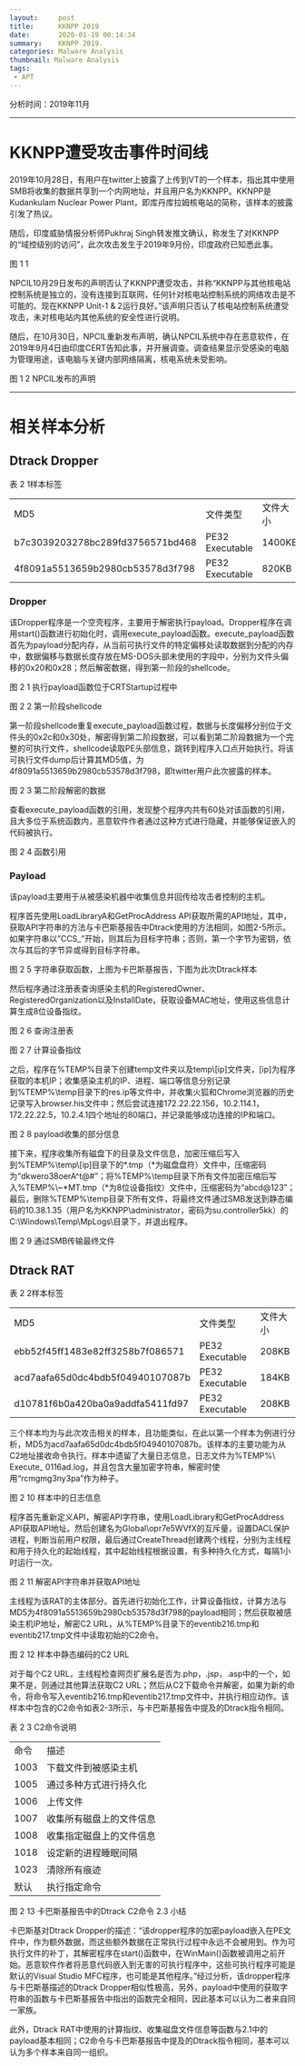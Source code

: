 ```yaml
---
layout:     post
title:      KKNPP 2019
date:       2020-01-19 00:14:34
summary:    KKNPP 2019.
categories: Malware Analysis
thumbnail: Malware Analysis
tags:
 - APT
---
```


<p>分析时间：2019年11月</p>

<hr />

<h1>KKNPP遭受攻击事件时间线</h1>

<p>2019年10月28日，有用户在twitter上披露了上传到VT的一个样本，指出其中使用SMB将收集的数据共享到一个内网地址，并且用户名为KKNPP。KKNPP是Kudankulam Nuclear Power Plant，即库丹库拉姆核电站的简称，该样本的披露引发了热议。</p>

<p>随后，印度威胁情报分析师Pukhraj Singh转发推文确认，称发生了对KKNPP的“域控级别的访问”，此次攻击发生于2019年9月份，印度政府已知悉此事。</p>

<amp-img src="{{ site.baseurl }}assets/images/kknpp2019/image1.png" width="588" height="593" layout="responsive" alt="" class="mb3"></amp-img>
<amp-img src="{{ site.baseurl }}assets/images/kknpp2019/image2.png" width="476" height="562" layout="responsive" alt="" class="mb3"></amp-img>
图 1 1 

<p>NPCIL10月29日发布的声明否认了KKNPP遭受攻击，并称“KKNPP与其他核电站控制系统是独立的，没有连接到互联网，任何针对核电站控制系统的网络攻击是不可能的。现在KKNPP Unit-1 & 2运行良好。”该声明只否认了核电站控制系统遭受攻击，未对核电站内其他系统的安全性进行说明。</p>
<p>随后，在10月30日，NPCIL重新发布声明，确认NPCIL系统中存在恶意软件，在2019年9月4日由印度CERT告知此事，并开展调查。调查结果显示受感染的电脑为管理用途，该电脑与关键内部网络隔离，核电系统未受影响。</p>
   
<amp-img src="{{ site.baseurl }}assets/images/kknpp2019/image3.png" width="728" height="600" layout="responsive" alt="NPCIL发布的声明1" class="mb3"></amp-img>
<amp-img src="{{ site.baseurl }}assets/images/kknpp2019/image4.png" width="547" height="704" layout="responsive" alt="NPCIL发布的声明2" class="mb3"></amp-img>
图 1 2 NPCIL发布的声明

<hr />

<h1>相关样本分析</h1>
<h2>Dtrack Dropper</h2>
表 2 1样本标签
<table>
    <tr>
        <td>MD5</td>
        <td>文件类型</td>
        <td>文件大小</td>
    </tr>
    <tr>
        <td>b7c3039203278bc289fd3756571bd468</td>
        <td>PE32 Executable</td>
        <td>1400KB</td>
    </tr>
    <tr>
        <td>4f8091a5513659b2980cb53578d3f798</td>
        <td>PE32 Executable</td>
        <td>820KB</td>
    </tr>
</table>

<h3>Dropper</h3>
<p>该Dropper程序是一个空壳程序，主要用于解密执行payload。Dropper程序在调用start()函数进行初始化时，调用execute_payload函数。execute_payload函数首先为payload分配内存，从当前可执行文件的特定偏移处读取数据到分配的内存中，数据偏移与数据长度存放在MS-DOS头部未使用的字段中，分别为文件头偏移的0x20和0x28；然后解密数据，得到第一阶段的shellcode。</p>
 
<amp-img src="{{ site.baseurl }}assets/images/kknpp2019/image5.png" width="739" height="259" layout="responsive" alt="执行payload函数位于CRTStartup过程中" class="mb3"></amp-img>
图 2 1 执行payload函数位于CRTStartup过程中

<amp-img src="{{ site.baseurl }}assets/images/kknpp2019/image6.png" width="872" height="253" layout="responsive" alt="第一阶段shellcode" class="mb3"></amp-img>
图 2 2 第一阶段shellcode

<p>第一阶段shellcode重复execute_payload函数过程，数据与长度偏移分别位于文件头的0x2c和0x30处，解密得到第二阶段数据，可以看到第二阶段数据为一个完整的可执行文件，shellcode读取PE头部信息，跳转到程序入口点开始执行。将该可执行文件dump后计算其MD5值，为4f8091a5513659b2980cb53578d3f798，即twitter用户此次披露的样本。</p>
 
<amp-img src="{{ site.baseurl }}assets/images/kknpp2019/image7.png" width="915" height="272" layout="responsive" alt="第二阶段解密的数据" class="mb3"></amp-img>
图 2 3 第二阶段解密的数据
<p>查看execute_payload函数的引用，发现整个程序内共有60处对该函数的引用，且大多位于系统函数内，恶意软件作者通过这种方式进行隐藏，并能够保证嵌入的代码被执行。</p>
 
<amp-img src="{{ site.baseurl }}assets/images/kknpp2019/image8.png" width="715" height="349" layout="responsive" alt="函数引用" class="mb3"></amp-img>
图 2 4 函数引用

<h3>Payload</h3>

<p>该payload主要用于从被感染机器中收集信息并回传给攻击者控制的主机。</p>

<p>程序首先使用LoadLibraryA和GetProcAddress API获取所需的API地址，其中，获取API字符串的方法与卡巴斯基报告中Dtrack使用的方法相同，如图2-5所示。如果字符串以”CCS_”开始，则其后为目标字符串；否则，第一个字节为密钥，依次与其后的字节异或得到目标字符串。</p>
  
<amp-img src="{{ site.baseurl }}assets/images/kknpp2019/image9.png" width="662" height="515" layout="responsive" alt="字符串获取函数，卡巴斯基报告" class="mb3"></amp-img>
<amp-img src="{{ site.baseurl }}assets/images/kknpp2019/image10.png" width="405" height="455" layout="responsive" alt="字符串获取函数，此次Dtrack样本" class="mb3"></amp-img>
图 2 5 字符串获取函数，上图为卡巴斯基报告，下图为此次Dtrack样本

<p>然后程序通过注册表查询感染主机的RegisteredOwner、RegisteredOrganization以及InstallDate，获取设备MAC地址，使用这些信息计算生成8位设备指纹。</p>
 
<amp-img src="{{ site.baseurl }}assets/images/kknpp2019/image11.png" width="871" height="317" layout="responsive" alt="查询注册表" class="mb3"></amp-img>
图 2 6 查询注册表

<amp-img src="{{ site.baseurl }}assets/images/kknpp2019/image12.png" width="545" height="467" layout="responsive" alt="计算设备指纹" class="mb3"></amp-img>
图 2 7 计算设备指纹

<p>之后，程序在%TEMP%目录下创建temp文件夹以及temp\[ip]文件夹，[ip]为程序获取的本机IP；收集感染主机的IP、进程、端口等信息分别记录到%TEMP%\temp目录下的res.ip等文件中，并收集火狐和Chrome浏览器的历史记录写入browser.his文件中；然后尝试连接172.22.22.156，10.2.114.1，172.22.22.5，10.2.4.1四个地址的80端口，并记录能够成功连接的IP和端口。</p>
 
<amp-img src="{{ site.baseurl }}assets/images/kknpp2019/image13.png" width="523" height="137" layout="responsive" alt="payload收集的部分信息" class="mb3"></amp-img>
图 2 8 payload收集的部分信息

<p>接下来，程序收集所有磁盘下的目录及文件信息，加密压缩后写入到%TEMP%\temp\[ip]目录下的*.tmp（*为磁盘盘符）文件中，压缩密码为“dkwero38oerA^t@#”；将%TEMP%\temp目录下所有文件加密压缩后写入%TEMP%\~*MT.tmp（*为8位设备指纹）文件中，压缩密码为“abcd@123”；最后，删除%TEMP%\temp目录下所有文件，将最终文件通过SMB发送到静态编码的10.38.1.35（用户名为KKNPP\administrator，密码为su.controller5kk）的C:\Windows\Temp\MpLogs\目录下，并退出程序。</p>
 
<amp-img src="{{ site.baseurl }}assets/images/kknpp2019/image14.png" width="843" height="244" layout="responsive" alt="通过SMB传输最终文件" class="mb3"></amp-img>
图 2 9 通过SMB传输最终文件

<h2>Dtrack RAT</h2>

表 2 2样本标签
<table>
    <tr>
        <td>MD5</td>
        <td>文件类型</td>
        <td>文件大小</td>
    </tr>
    <tr>
        <td>ebb52f45ff1483e82ff3258b7f086571</td>
        <td>PE32 Executable</td>
        <td>208KB</td>
    </tr>
    <tr>
        <td>acd7aafa65d0dc4bdb5f04940107087b</td>
        <td>PE32 Executable</td>
        <td>184KB</td>
    </tr>
    <tr>
        <td>d10781f6b0a420ba0a9addfa5411fd97</td>
        <td>PE32 Executable</td>
        <td>208KB</td>
    </tr>
</table>

<p>三个样本均为与此次攻击相关的样本，且功能类似，在此以第一个样本为例进行分析，MD5为acd7aafa65d0dc4bdb5f04940107087b。该样本的主要功能为从C2地址接收命令执行。样本中遗留了大量日志信息，日志文件为%TEMP%\ Execute_ 0116ad.log，并且包含大量加密字符串，解密时使用“rcmgmg3ny3pa”作为种子。</p>
 
<amp-img src="{{ site.baseurl }}assets/images/kknpp2019/image15.png" width="480" height="317" layout="responsive" alt="样本中的日志信息" class="mb3"></amp-img>
图 2 10 样本中的日志信息
<p>程序首先重新定义API，解密API字符串，使用LoadLibrary和GetProcAddress API获取API地址。然后创建名为Global\opr7e5WVfX的互斥量，设置DACL保护进程，判断当前用户权限，最后通过CreateThread创建两个线程，分别为主线程和用于持久化的起始线程，其中起始线程根据设置，有多种持久化方式，每隔1小时运行一次。</p>
 
<amp-img src="{{ site.baseurl }}assets/images/kknpp2019/image16.png" width="528" height="301" layout="responsive" alt="解密API字符串并获取API地址" class="mb3"></amp-img>
图 2 11 解密API字符串并获取API地址
<p>主线程为该RAT的主体部分。首先进行初始化工作，计算设备指纹，计算方法与MD5为4f8091a5513659b2980cb53578d3f798的payload相同；然后获取被感染主机IP地址，解密C2 URL，从%TEMP%目录下的eventib216.tmp和eventib217.tmp文件中读取初始的C2命令。</p>
 
<amp-img src="{{ site.baseurl }}assets/images/kknpp2019/image17.png" width="741" height="94" layout="responsive" alt="解密API字符串并获取API地址" class="mb3"></amp-img>
图 2 12 样本中静态编码的C2 URL

<p>对于每个C2 URL，主线程检查网页扩展名是否为.php，.jsp，.asp中的一个，如果不是，则通过其他算法获取C2 URL；然后从C2下载命令并解密，如果为新的命令，将命令写入eventib216.tmp和eventib217.tmp文件中，并执行相应动作。该样本中包含的C2命令如表2-3所示，与卡巴斯基报告中提及的Dtrack指令相同。</p>
表 2 3 C2命令说明
<table>
    <tr>
        <td>命令</td>
        <td>描述</td>
    </tr>
    <tr>
        <td>1003</td>
        <td>下载文件到被感染主机</td>
    </tr>
    <tr>
        <td>1005</td>
        <td>通过多种方式进行持久化</td>
    </tr>
    <tr>
        <td>1006</td>
        <td>上传文件</td>
    </tr>
    <tr>
        <td>1007</td>
        <td>收集所有磁盘上的文件信息</td>
    </tr>
    <tr>
        <td>1008</td>
        <td>收集指定磁盘上的文件信息</td>
    </tr>
    <tr>
        <td>1018</td>
        <td>设定新的进程睡眠间隔</td>
    </tr>
    <tr>
        <td>1023</td>
        <td>清除所有痕迹</td>
    </tr>
    <tr>
        <td>默认</td>
        <td>执行指定命令</td>
    </tr>
</table>

<amp-img src="{{ site.baseurl }}assets/images/kknpp2019/image18.png" width="813" height="255" layout="responsive" alt="解密API字符串并获取API地址" class="mb3"></amp-img>
图 2 13 卡巴斯基报告中的Dtrack C2命令
2.3	小结
<p>卡巴斯基对Dtrack Dropper的描述：“该dropper程序的加密payload嵌入在PE文件中，作为额外数据，而这些额外数据在正常执行过程中永远不会被用到。作为可执行文件的补丁，其解密程序在start()函数中，在WinMain()函数被调用之前开始。恶意软件作者将恶意代码嵌入到无害的可执行程序中，这些可执行程序可能是默认的Visual Studio MFC程序，也可能是其他程序。”经过分析，该dropper程序与卡巴斯基描述的Dtrack Dropper相似性极高，另外，payload中使用的获取字符串的函数与卡巴斯基报告中指出的函数完全相同，因此基本可以认为二者来自同一家族。</p>
<p>此外，Dtrack RAT中使用的计算指纹、收集磁盘文件信息等函数与2.1中的payload基本相同；C2命令与卡巴斯基报告中提及的Dtrack指令相同，基本可以认为多个样本来自同一组织。</p>
